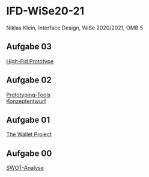 # IFD-WiSe20-21
Niklas Klein, Interface Design, WiSe 2020/2021, OMB 5

## Aufgabe 03
<a href="https://kleinnik.github.io/IFD-WiSe20-21/03_High-Fid_Protype/index.html" target="blank">High-Fid Prototype</a>
## Aufgabe 02
<a href="https://github.com/kleinnik/IFD-WiSe20-21/blob/main/02_Prototyping-Tool/prototyping_tool.md" target="blank">Prototyping-Tools</a> \
<a href="https://github.com/kleinnik/IFD-WiSe20-21/tree/main/02_Prototyping-Tool/Aufgabe2.2" target="blank">Konzeptentwurf</a>
## Aufgabe 01
<a href="https://kleinnik.github.io/IFD-WiSe20-21/01_Wallet-project/Aufgabe01_ifd.pdf" target="blank">The Wallet Project</a>
## Aufgabe 00
<a href="https://kleinnik.github.io/IFD-WiSe20-21/00_SWOT-Analyse/index.html" target="blank">SWOT-Analyse</a>
